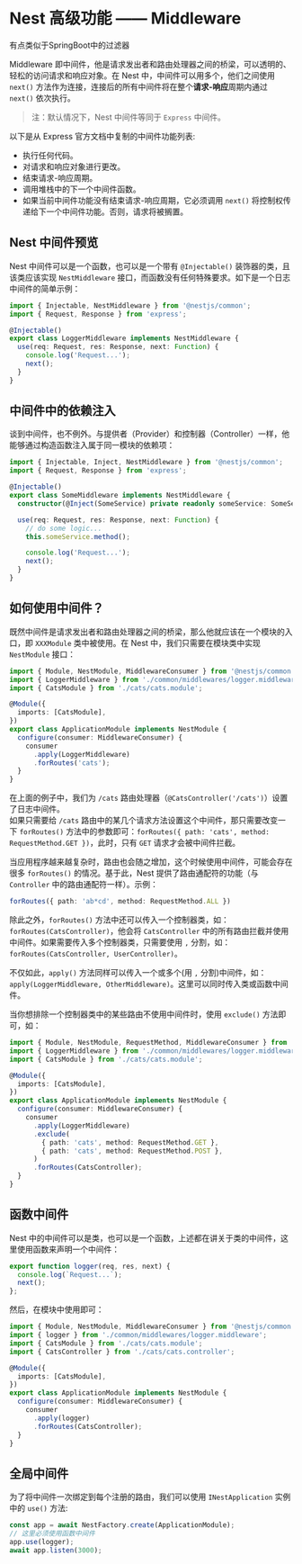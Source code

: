 # Nest 高级功能 —— Middleware

有点类似于SpringBoot中的过滤器

Middleware 即中间件，他是请求发出者和路由处理器之间的桥梁，可以透明的、轻松的访问请求和响应对象。在 Nest 中，中间件可以用多个，他们之间使用 `next()` 方法作为连接，连接后的所有中间件将在整个**请求-响应**周期内通过 `next()` 依次执行。

> 注：默认情况下，Nest 中间件等同于 `Express` 中间件。

以下是从 Express 官方文档中复制的中间件功能列表:

- 执行任何代码。
- 对请求和响应对象进行更改。
- 结束请求-响应周期。
- 调用堆栈中的下一个中间件函数。
- 如果当前中间件功能没有结束请求-响应周期，它必须调用 `next()` 将控制权传递给下一个中间件功能。否则，请求将被搁置。

## Nest 中间件预览

Nest 中间件可以是一个函数，也可以是一个带有 `@Injectable()` 装饰器的类，且该类应该实现 `NestMiddleware` 接口，而函数没有任何特殊要求。如下是一个日志中间件的简单示例：

```typescript
import { Injectable, NestMiddleware } from '@nestjs/common';
import { Request, Response } from 'express';

@Injectable()
export class LoggerMiddleware implements NestMiddleware {
  use(req: Request, res: Response, next: Function) {
    console.log('Request...');
    next();
  }
}
```

## 中间件中的依赖注入

谈到中间件，也不例外。与提供者（Provider）和控制器（Controller）一样，他能够通过构造函数注入属于同一模块的依赖项：

```typescript
import { Injectable, Inject, NestMiddleware } from '@nestjs/common';
import { Request, Response } from 'express';

@Injectable()
export class SomeMiddleware implements NestMiddleware {
  constructor(@Inject(SomeService) private readonly someService: SomeService) {}

  use(req: Request, res: Response, next: Function) {
    // do some logic...
    this.someService.method();

    console.log('Request...');
    next();
  }
}
```

## 如何使用中间件？

既然中间件是请求发出者和路由处理器之间的桥梁，那么他就应该在一个模块的入口，即 `XXXModule` 类中被使用。在 Nest 中，我们只需要在模块类中实现 `NestModule` 接口：

```typescript
import { Module, NestModule, MiddlewareConsumer } from '@nestjs/common';
import { LoggerMiddleware } from './common/middlewares/logger.middleware';
import { CatsModule } from './cats/cats.module';

@Module({
  imports: [CatsModule],
})
export class ApplicationModule implements NestModule {
  configure(consumer: MiddlewareConsumer) {
    consumer
      .apply(LoggerMiddleware)
      .forRoutes('cats');
  }
}
```

在上面的例子中，我们为 `/cats` 路由处理器（`@CatsController('/cats')`）设置了日志中间件。  
如果只需要给 `/cats` 路由中的某几个请求方法设置这个中间件，那只需要改变一下 `forRoutes()` 方法中的参数即可：`forRoutes({ path: 'cats', method: RequestMethod.GET })`，此时，只有 `GET` 请求才会被中间件拦截。

当应用程序越来越复杂时，路由也会随之增加，这个时候使用中间件，可能会存在很多 `forRoutes()` 的情况。基于此，Nest 提供了路由通配符的功能（与 `Controller` 中的路由通配符一样）。示例：

```typescript
forRoutes({ path: 'ab*cd', method: RequestMethod.ALL })
```

除此之外，`forRoutes()` 方法中还可以传入一个控制器类，如：`forRoutes(CatsController)`，他会将 `CatsController` 中的所有路由拦截并使用中间件。如果需要传入多个控制器类，只需要使用 `,` 分割，如： `forRoutes(CatsController, UserController)`。

不仅如此，`apply()` 方法同样可以传入一个或多个(用 `,` 分割)中间件，如：`apply(LoggerMiddleware, OtherMiddleware)`。这里可以同时传入类或函数中间件。

当你想排除一个控制器类中的某些路由不使用中间件时，使用 `exclude()` 方法即可，如：

```typescript
import { Module, NestModule, RequestMethod, MiddlewareConsumer } from '@nestjs/common';
import { LoggerMiddleware } from './common/middlewares/logger.middleware';
import { CatsModule } from './cats/cats.module';

@Module({
  imports: [CatsModule],
})
export class ApplicationModule implements NestModule {
  configure(consumer: MiddlewareConsumer) {
    consumer
      .apply(LoggerMiddleware)
      .exclude(
        { path: 'cats', method: RequestMethod.GET },
        { path: 'cats', method: RequestMethod.POST },
      )
      .forRoutes(CatsController);
  }
}
```

## 函数中间件

Nest 中的中间件可以是类，也可以是一个函数，上述都在讲关于类的中间件，这里使用函数来声明一个中间件：

```typescript
export function logger(req, res, next) {
  console.log(`Request...`);
  next();
};
```

然后，在模块中使用即可：

```typescript
import { Module, NestModule, MiddlewareConsumer } from '@nestjs/common';
import { logger } from './common/middlewares/logger.middleware';
import { CatsModule } from './cats/cats.module';
import { CatsController } from './cats/cats.controller';

@Module({
  imports: [CatsModule],
})
export class ApplicationModule implements NestModule {
  configure(consumer: MiddlewareConsumer) {
    consumer
      .apply(logger)
      .forRoutes(CatsController);
  }
}
```

## 全局中间件

为了将中间件一次绑定到每个注册的路由，我们可以使用 `INestApplication` 实例中的 `use()` 方法:

```typescript
const app = await NestFactory.create(ApplicationModule);
// 这里必须使用函数中间件
app.use(logger);
await app.listen(3000);
```
